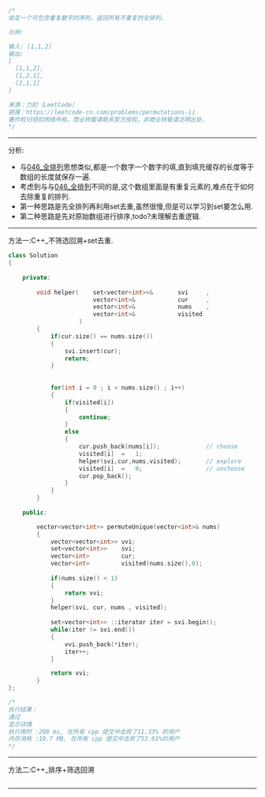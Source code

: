 ```C
/*
给定一个可包含重复数字的序列，返回所有不重复的全排列。

示例:

输入: [1,1,2]
输出:
[
  [1,1,2],
  [1,2,1],
  [2,1,1]
]

来源：力扣（LeetCode）
链接：https://leetcode-cn.com/problems/permutations-ii
著作权归领扣网络所有。商业转载请联系官方授权，非商业转载请注明出处。
*/
```
***
分析:
+ 与[046\_全排列](https://github.com/AlimyBreak/LeetCodeStudy/tree/master/%E7%AE%97%E6%B3%95/046_%E5%85%A8%E6%8E%92%E5%88%97)思想类似,都是一个数字一个数字的填,直到填充缓存的长度等于数组的长度就保存一遍.
+ 考虑到与与[046\_全排列](https://github.com/AlimyBreak/LeetCodeStudy/tree/master/%E7%AE%97%E6%B3%95/046_%E5%85%A8%E6%8E%92%E5%88%97)不同的是,这个数组里面是有重复元素的,难点在于如何去除重复的排列.
+ 第一种思路是先全排列再利用set去重,虽然很慢,但是可以学习到set要怎么用.
+ 第二种思路是先对原始数组进行排序,todo?未理解去重逻辑.



***
方法一:C++_不筛选回溯+set去重.
```C++
class Solution
{
    
    private:
    
        void helper(    set<vector<int>>&       svi     ,
                        vector<int>&            cur     ,
                        vector<int>&            nums    ,
                        vector<int>&            visited
                    )
        {
            if(cur.size() == nums.size())
            {
                svi.insert(cur);
                return;
            }
            
            
            for(int i = 0 ; i < nums.size() ; i++)
            {
                if(visited[i])
                {
                    continue;
                }
                else
                {
                    cur.push_back(nums[i]);             // choose
                    visited[i]  =   1;               
                    helper(svi,cur,nums,visited);       // explore
                    visited[i]  =   0;                  // unchoose
                    cur.pop_back();
                }   
            } 
        }
    
    public:

        vector<vector<int>> permuteUnique(vector<int>& nums)
        {
            vector<vector<int>> vvi;
            set<vector<int>>    svi;
            vector<int>         cur;
            vector<int>         visited(nums.size(),0);
            
            if(nums.size() < 1)
            {
                return vvi;
            }
            helper(svi, cur, nums , visited);
            
            set<vector<int>> ::iterator iter = svi.begin();
            while(iter != svi.end())
            {
                vvi.push_back(*iter);
                iter++;
            }

            return vvi;
        }
};

/*
执行结果：
通过
显示详情
执行用时 :208 ms, 在所有 cpp 提交中击败了11.33% 的用户
内存消耗 :10.7 MB, 在所有 cpp 提交中击败了53.01%的用户
*/

```


***
方法二:C++_排序+筛选回溯
```C++
```


***